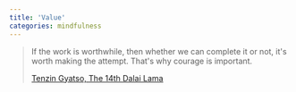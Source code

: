 ```yaml
---
title: 'Value'
categories: mindfulness
---
```

> If the work is worthwhile, then whether we can complete it or not, it's worth making the attempt. That's why courage is important.
> 
> [Tenzin Gyatso, The 14th Dalai Lama][1]

   [1]: https://twitter.com/#!/DalaiLama/status/117163384968978433
